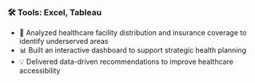 ### 🛠️ Tools: Excel, Tableau

- 🏥 Analyzed healthcare facility distribution and insurance coverage to identify underserved areas  
- 📊 Built an interactive dashboard to support strategic health planning  
- 💡 Delivered data-driven recommendations to improve healthcare accessibility
